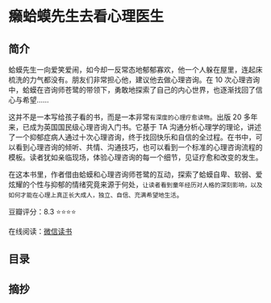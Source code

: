 # 癞蛤蟆先生去看心理医生

## 简介

蛤蟆先生一向爱笑爱闹，如今却一反常态地郁郁寡欢，他一个人躲在屋里，连起床梳洗的力气都没有。朋友们非常担心他，建议他去做心理咨询。在 10 次心理咨询中，蛤蟆在咨询师苍鹭的带领下，勇敢地探索了自己的内心世界，也逐渐找回了信心与希望……

这并不是一本写给孩子看的书，而是一本非常`有深度的心理疗愈读物`。出版 20 多年来，已成为英国国民级心理咨询入门书。它基于 TA 沟通分析心理学的理论，讲述了一个抑郁症病人通过十次心理咨询，终于找回快乐和自信的全过程。在书中，可以看到心理咨询的倾听、共情、沟通技巧，也可以看到一个标准的心理咨询流程的模板。读者犹如亲临现场，体验心理咨询的每一个细节，见证疗愈和改变的发生。

在这本书里，作者借由蛤蟆和心理咨询师苍鹭的互动，探索了蛤蟆自卑、软弱、爱炫耀的个性与抑郁的情绪究竟来源于何处，`让读者看到童年经历对人格的深刻影响，以及如何才能在心理上真正长大成人，独立、自信、充满希望地生活`。

豆瓣评分：8.3 ⭐⭐⭐⭐

在线阅读：[微信读书](https://weread.qq.com/web/reader/66832530721e777066806c9)

## 目录

## 摘抄

<script setup>
  import { ExcerptToadData } from '../../.vitepress/data/excerpt-toad.mts';
  import Items from '../../.vitepress/components/Literature/Items.vue';
</script>

<Items :data=[...ExcerptToadData] />
